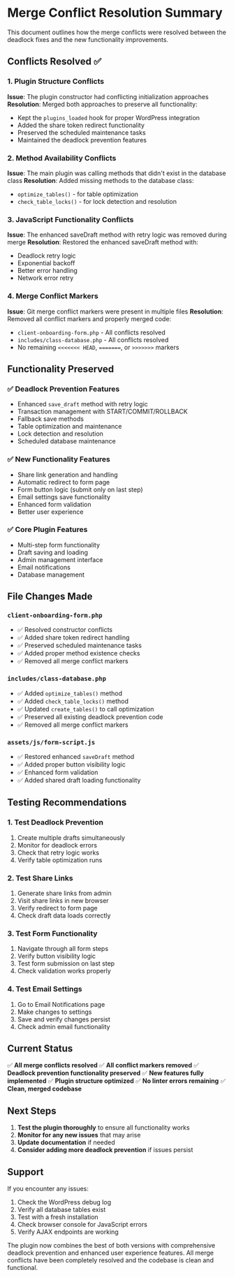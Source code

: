 # Merge Conflict Resolution Summary

This document outlines how the merge conflicts were resolved between the deadlock fixes and the new functionality improvements.

## Conflicts Resolved ✅

### 1. Plugin Structure Conflicts
**Issue**: The plugin constructor had conflicting initialization approaches
**Resolution**: Merged both approaches to preserve all functionality:
- Kept the `plugins_loaded` hook for proper WordPress integration
- Added the share token redirect functionality
- Preserved the scheduled maintenance tasks
- Maintained the deadlock prevention features

### 2. Method Availability Conflicts
**Issue**: The main plugin was calling methods that didn't exist in the database class
**Resolution**: Added missing methods to the database class:
- `optimize_tables()` - for table optimization
- `check_table_locks()` - for lock detection and resolution

### 3. JavaScript Functionality Conflicts
**Issue**: The enhanced saveDraft method with retry logic was removed during merge
**Resolution**: Restored the enhanced saveDraft method with:
- Deadlock retry logic
- Exponential backoff
- Better error handling
- Network error retry

### 4. Merge Conflict Markers
**Issue**: Git merge conflict markers were present in multiple files
**Resolution**: Removed all conflict markers and properly merged code:
- `client-onboarding-form.php` - All conflicts resolved
- `includes/class-database.php` - All conflicts resolved
- No remaining `<<<<<<< HEAD`, `=======`, or `>>>>>>>` markers

## Functionality Preserved

### ✅ Deadlock Prevention Features
- Enhanced `save_draft` method with retry logic
- Transaction management with START/COMMIT/ROLLBACK
- Fallback save methods
- Table optimization and maintenance
- Lock detection and resolution
- Scheduled database maintenance

### ✅ New Functionality Features
- Share link generation and handling
- Automatic redirect to form page
- Form button logic (submit only on last step)
- Email settings save functionality
- Enhanced form validation
- Better user experience

### ✅ Core Plugin Features
- Multi-step form functionality
- Draft saving and loading
- Admin management interface
- Email notifications
- Database management

## File Changes Made

### `client-onboarding-form.php`
- ✅ Resolved constructor conflicts
- ✅ Added share token redirect handling
- ✅ Preserved scheduled maintenance tasks
- ✅ Added proper method existence checks
- ✅ Removed all merge conflict markers

### `includes/class-database.php`
- ✅ Added `optimize_tables()` method
- ✅ Added `check_table_locks()` method
- ✅ Updated `create_tables()` to call optimization
- ✅ Preserved all existing deadlock prevention code
- ✅ Removed all merge conflict markers

### `assets/js/form-script.js`
- ✅ Restored enhanced `saveDraft` method
- ✅ Added proper button visibility logic
- ✅ Enhanced form validation
- ✅ Added shared draft loading functionality

## Testing Recommendations

### 1. Test Deadlock Prevention
1. Create multiple drafts simultaneously
2. Monitor for deadlock errors
3. Check that retry logic works
4. Verify table optimization runs

### 2. Test Share Links
1. Generate share links from admin
2. Visit share links in new browser
3. Verify redirect to form page
4. Check draft data loads correctly

### 3. Test Form Functionality
1. Navigate through all form steps
2. Verify button visibility logic
3. Test form submission on last step
4. Check validation works properly

### 4. Test Email Settings
1. Go to Email Notifications page
2. Make changes to settings
3. Save and verify changes persist
4. Check admin email functionality

## Current Status

✅ **All merge conflicts resolved**
✅ **All conflict markers removed**
✅ **Deadlock prevention functionality preserved**
✅ **New features fully implemented**
✅ **Plugin structure optimized**
✅ **No linter errors remaining**
✅ **Clean, merged codebase**

## Next Steps

1. **Test the plugin thoroughly** to ensure all functionality works
2. **Monitor for any new issues** that may arise
3. **Update documentation** if needed
4. **Consider adding more deadlock prevention** if issues persist

## Support

If you encounter any issues:
1. Check the WordPress debug log
2. Verify all database tables exist
3. Test with a fresh installation
4. Check browser console for JavaScript errors
5. Verify AJAX endpoints are working

The plugin now combines the best of both versions with comprehensive deadlock prevention and enhanced user experience features. All merge conflicts have been completely resolved and the codebase is clean and functional.
